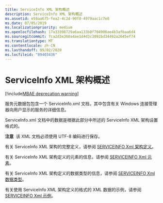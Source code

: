 ```yaml
---
title: ServiceInfo XML 架构概述
description: ServiceInfo XML 架构概述
ms.assetid: e59aa675-fea2-4c2d-90f8-4979aac1c7e8
ms.date: 07/05/2019
ms.localizationpriority: medium
ms.openlocfilehash: 17a33398729a6aa133b8f704906ae4b3afbaa6d4
ms.sourcegitcommit: 7ca2d3e360a4ae1d4d3c3092bd34492a2645ef74
ms.translationtype: MT
ms.contentlocale: zh-CN
ms.lasthandoff: 09/02/2020
ms.locfileid: "89403436"
---
```

# <a name="serviceinfo-xml-schema-overview"></a>ServiceInfo XML 架构概述

[!include[MBAE deprecation warning](../includes/mbae-deprecation-warning.md)]

服务元数据包包含一个 ServiceInfo.xml 文档，其中包含有关 Windows 连接管理器向用户显示的服务的详细信息。

ServiceInfo.xml 文档中的数据是根据此部分中所述的 ServiceInfo XML 架构设置格式的。

**注意**  该 XML 文档必须使用 UTF-8 编码进行保存。

 

有关 ServiceInfo XML 架构的完整定义，请参阅 [SERVICEINFO Xml 架构定义](serviceinfo-xml-schema-definition.md)。

有关 ServiceInfo XML 架构定义的元素的信息，请参阅 [SERVICEINFO Xml 元素](serviceinfo-xml-elements.md)。

有关 ServiceInfo XML 架构定义的数据类型的信息，请参阅 [SERVICEINFO Xml 数据类型](guidtype-serviceinfo.md)。

有关使用 ServiceInfo XML 架构定义的格式的 XML 数据的示例，请参阅 [SERVICEINFO Xml 示例](serviceinfo-xml-example.md)。

 

 





